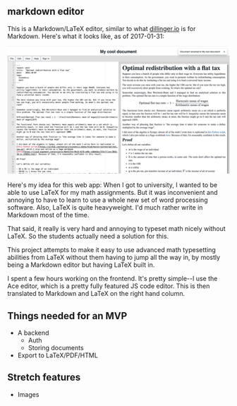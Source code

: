 ## markdown editor

This is a Markdown/LaTeX editor, similar to what [dillinger.io](http://dillinger.io) is for Markdown. Here's what it looks like, as of 2017-01-31:

![screenshot](./example.png)

Here's my idea for this web app: When I got to university, I wanted to be able to use LaTeX
for my math assignments. But it was inconvenient and annoying to have to learn to use a whole new set of word processing
software. Also, LaTeX is quite heavyweight. I'd much rather write in Markdown most of the time.

That said, it really is very hard and annoying to typeset math nicely without LaTeX. So the students actually need a solution for this.

This project attempts to make it easy to use advanced math typesetting abilities from LaTeX without them having to jump all the way in,
by mostly being a Markdown editor but having LaTeX built in.

I spent a few hours working on the frontend. It's pretty simple--I use the Ace editor, which is a pretty fully featured JS code editor.
This is then translated to Markdown and LaTeX on the right hand column.

## Things needed for an MVP

- A backend
    - Auth
    - Storing documents
- Export to LaTeX/PDF/HTML

## Stretch features

- Images

